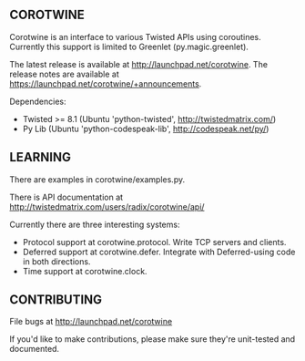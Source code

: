 COROTWINE
---------

Corotwine is an interface to various Twisted APIs using coroutines. Currently
this support is limited to Greenlet (py.magic.greenlet).

The latest release is available at http://launchpad.net/corotwine. The release
notes are available at https://launchpad.net/corotwine/+announcements.

Dependencies:
 * Twisted >= 8.1 (Ubuntu 'python-twisted', http://twistedmatrix.com/)
 * Py Lib (Ubuntu 'python-codespeak-lib', http://codespeak.net/py/)


LEARNING
--------

There are examples in corotwine/examples.py.

There is API documentation at
http://twistedmatrix.com/users/radix/corotwine/api/

Currently there are three interesting systems:

 * Protocol support at corotwine.protocol. Write TCP servers and clients.
 * Deferred support at corotwine.defer. Integrate with Deferred-using code
   in both directions.
 * Time support at corotwine.clock.


CONTRIBUTING
------------

File bugs at http://launchpad.net/corotwine

If you'd like to make contributions, please make sure they're unit-tested and
documented.
